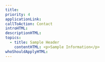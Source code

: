 ```yaml
---
title:
priority: 4
applicationLink:
callToAction: Contact
introHTML:
descriptionHTML:
topics:
  - title: Sample Header
    contentHTML: <p>Sample Information</p>
whoShouldApplyHTML:
---
```

